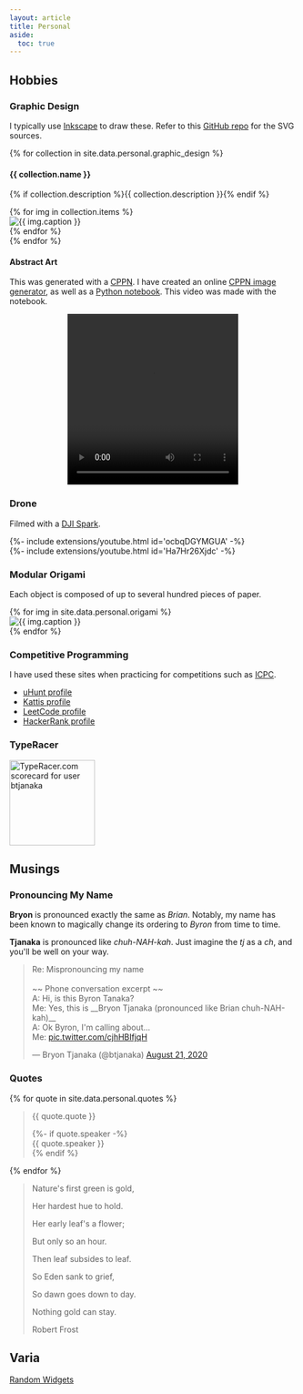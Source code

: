 ```yaml
---
layout: article
title: Personal
aside:
  toc: true
---
```


## Hobbies

### Graphic Design

I typically use [Inkscape](https://inkscape.org) to draw these. Refer to this
[GitHub repo](https://github.com/btjanaka/art) for the SVG sources.

{% for collection in site.data.personal.graphic_design %}
#### {{ collection.name }}
{% if collection.description %}{{ collection.description }}{% endif %}
  <div class="swiper swiper-{{ collection.name | downcase | replace: ' ', '-' }}">
    <div class="swiper__wrapper">
      {% for img in collection.items %}
        <div class="swiper__slide">
          <img
            class="image {%if img.vertical %}image--vertical{%else%}image--full{%endif%}"
            alt="{{ img.caption }}"
            title="{{ img.caption }}"
            src="{{ img.img }}"
          />
        </div>
      {% endfor %}
    </div>
    <div class="swiper__button swiper__button--prev fas fa-chevron-left"></div>
    <div class="swiper__button swiper__button--next fas fa-chevron-right"></div>
  </div>
{% endfor %}

#### Abstract Art

This was generated with a
[CPPN](https://en.wikipedia.org/wiki/Compositional_pattern-producing_network). I
have created an online [CPPN image generator](cppn), as well as a
[Python notebook](https://github.com/btjanaka/ai-practice/blob/master/vision/abstract_cppn.ipynb).
This video was made with the notebook.

<video width="300" height="300" style="margin: 10px auto; display: block" autoplay loop>
  <source src="assets/img/graphic-design/abstract.mp4" type="video/mp4" />
  <source src="assets/img/graphic-design/abstract.webm" type="video/webm" />
</video>

### Drone

Filmed with a [DJI Spark](https://www.dji.com/spark).

<div>{%- include extensions/youtube.html id='ocbqDGYMGUA' -%}</div>

<div>{%- include extensions/youtube.html id='Ha7Hr26Xjdc' -%}</div>

### Modular Origami

Each object is composed of up to several hundred pieces of paper.

<div class="swiper swiper-origami">
  <div class="swiper__wrapper">
    {% for img in site.data.personal.origami %}
      <div class="swiper__slide">
        <img
          alt="{{ img.caption }}"
          title="{{ img.caption }}"
          src="{{ img.img }}"
        />
      </div>
    {% endfor %}
  </div>
  <div class="swiper__button swiper__button--prev fas fa-chevron-left"></div>
  <div class="swiper__button swiper__button--next fas fa-chevron-right"></div>
</div>

### Competitive Programming

I have used these sites when practicing for competitions such as
[ICPC](https://icpc.baylor.edu/).

- [uHunt profile](https://uhunt.onlinejudge.org/id/945356)
- [Kattis profile](https://open.kattis.com/users/btjanaka)
- [LeetCode profile](https://leetcode.com/btjanaka/)
- [HackerRank profile](https://www.hackerrank.com/btjanaka)

### TypeRacer

<a href="https://data.typeracer.com/pit/profile?user=btjanaka&ref=badge" target="_top">
<img
  src="https://data.typeracer.com/misc/badge?user=btjanaka"
  class="image image--md"
  border="0"
  style="width: 150px;"
  alt="TypeRacer.com scorecard for user btjanaka"
/>
</a>

## Musings

### Pronouncing My Name

**Bryon** is pronounced exactly the same as _Brian_. Notably, my name has been
known to magically change its ordering to _Byron_ from time to time.

**Tjanaka** is pronounced like _chuh-NAH-kah_. Just imagine the _tj_ as a _ch_,
and you'll be well on your way.

<blockquote class="twitter-tweet tw-align-center">
  <p lang="en" dir="ltr">
    Re: Mispronouncing my name
    <br>
    <br>
    ~~ Phone conversation excerpt ~~
    <br>
    A: Hi, is this Byron Tanaka?
    <br>
    Me: Yes, this is __Bryon Tjanaka (pronounced like Brian chuh-NAH-kah)__
    <br>
    A: Ok Byron, I&#39;m calling about...
    <br>
    Me:
    <a href="https://t.co/cjhHBIfjqH">
      pic.twitter.com/cjhHBIfjqH
    </a>
  </p>
  &mdash; Bryon Tjanaka (@btjanaka)
  <a href="https://twitter.com/btjanaka/status/1296674265018793984?ref_src=twsrc%5Etfw">
    August 21, 2020
  </a>
</blockquote>
<script async src="https://platform.twitter.com/widgets.js" charset="utf-8"></script>

### Quotes

{% for quote in site.data.personal.quotes %}
  <blockquote id="quote-{% increment quote_counter %}">
  <p>{{ quote.quote }}</p>
  {%- if quote.speaker -%}
  <div class="speaker">{{ quote.speaker }}</div>
  {% endif %}
  </blockquote>
{% endfor %}

<blockquote id="quote-{% increment quote_counter %}">
<p>Nature's first green is gold,</p>
<p>Her hardest hue to hold.</p>
<p>Her early leaf's a flower;</p>
<p>But only so an hour.</p>
<p>Then leaf subsides to leaf.</p>
<p>So Eden sank to grief,</p>
<p>So dawn goes down to day.</p>
<p>Nothing gold can stay.</p>
<div class="speaker">Robert Frost</div>
</blockquote>

## Varia

[Random Widgets](/widgets)


<!-- Swiper script - all swipers should be initialized here. -->
<script>
{%- include scripts/lib/swiper.js -%}
var SOURCES = window.TEXT_VARIABLES.sources;
window.Lazyload.js(SOURCES.jquery, function() {
  {% for collection in site.data.personal.graphic_design %}
    $(".swiper-{{ collection.name | downcase | replace: ' ', '-' }}").swiper();
  {% endfor %}

  $('.swiper-origami').swiper();
});
</script>
